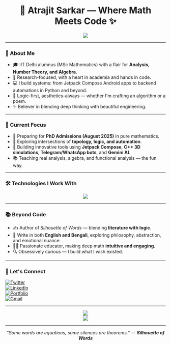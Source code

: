 <h1 align="center">🚀 Atrajit Sarkar — Where Math Meets Code ✨</h1>
<p align="center">
  <img src="https://readme-typing-svg.herokuapp.com?font=Fira+Code&size=24&pause=1000&center=true&vCenter=true&width=480&lines=Mathematician+%7C+Developer+%7C+Poet;I+Build+Systems+With+Soul+%E2%9C%A8;Theory+Meets+Practice+In+My+Lab;Jetpack+Compose+%2B+C%2B%2B+%2B+Python+Wizardry;Poetry%2C+Code+%26+Pure+Logic+🎯" />
</p>

---

### 🌌 About Me
- 🎓 IIT Delhi alumnus (MSc Mathematics) with a flair for **Analysis, Number Theory, and Algebra**.
- 📜 Research-focused, with a heart in academia and hands in code.
- 💻 I build systems: from Jetpack Compose Android apps to backend automations in Python and beyond.
- 🧠 Logic-first, aesthetics-always — whether I'm crafting an algorithm or a poem.
- ✨ Believer in blending deep thinking with beautiful engineering.

---

### 🧠 Current Focus
- 🧾 Preparing for **PhD Admissions (August 2025)** in pure mathematics.
- 🧩 Exploring intersections of **topology, logic, and automation**.
- 🤖 Building innovative tools using **Jetpack Compose**, **C++ 3D simulations**, **Telegram/WhatsApp bots**, and **Gemini AI**.
- 📚 Teaching real analysis, algebra, and functional analysis — the fun way.

---

### 🛠️ Technologies I Work With
<div align="center">
  <img src="https://skillicons.dev/icons?i=py,cpp,java,androidstudio,js,ts,react,nextjs,html,css,tailwind,git,docker,linux,mongodb,sqlite,vscode,figma" />
</div>

---

### 📚 Beyond Code
- ✍️ Author of *Silhouette of Words* — blending **literature with logic**.
- 📖 Write in both **English and Bengali**, exploring philosophy, abstraction, and emotional nuance.
- 👨‍🏫 Passionate educator, making deep math **intuitive and engaging**.
- 🔍 Obsessively curious — I build what I wish existed.

---

### 🔗 Let's Connect
[![Twitter](https://img.shields.io/badge/-@AtrajitSarkar-1DA1F2?style=flat-square&logo=Twitter&logoColor=white)](https://twitter.com/)  
[![LinkedIn](https://img.shields.io/badge/-LinkedIn-0077B5?style=flat-square&logo=Linkedin&logoColor=white)](https://linkedin.com/)  
[![Portfolio](https://img.shields.io/badge/-My_Portfolio-FF6347?style=flat-square&logo=firefox&logoColor=white)](https://atrajitsarkar.dev)  
[![Gmail](https://img.shields.io/badge/-atrajitsarkar.dev@gmail.com-D14836?style=flat-square&logo=Gmail&logoColor=white)](mailto:atrajitsarkar.dev@gmail.com)

---

<p align="center">
  <img src="https://github-readme-streak-stats.herokuapp.com/?user=atrajit-sarkar&theme=tokyonight&hide_border=true"/>
  <br/>
  <img src="https://github-readme-stats.vercel.app/api?username=atrajit-sarkar&show_icons=true&theme=radical&hide_border=true"/>
</p>

---

<p align="center"><i>“Some words are equations, some silences are theorems.” — <strong>Silhouette of Words</strong></i></p>
